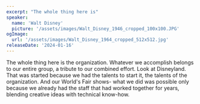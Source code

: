 ```yaml
---
excerpt: "The whole thing here is"
speaker:
  name: 'Walt Disney'
  picture: '/assets/images/Walt_Disney_1946_cropped_100x100.JPG'
ogImage:
  url: '/assets/images/Walt_Disney_1964_cropped_512x512.jpg'
releaseDate: '2024-01-16'
---
```


The whole thing here is the organization. Whatever we accomplish belongs to our entire group, a tribute to our combined effort. Look at Disneyland. That was started because we had the talents to start it, the talents of the organization. And our World's Fair shows- what we did was possible only because we already had the staff that had worked together for years, blending creative ideas with technical know-how.
